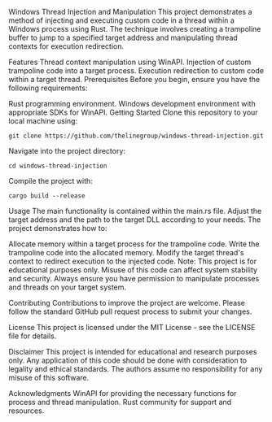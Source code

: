 Windows Thread Injection and Manipulation
This project demonstrates a method of injecting and executing custom code in a thread within a Windows process using Rust. The technique involves creating a trampoline buffer to jump to a specified target address and manipulating thread contexts for execution redirection.

Features
Thread context manipulation using WinAPI.
Injection of custom trampoline code into a target process.
Execution redirection to custom code within a target thread.
Prerequisites
Before you begin, ensure you have the following requirements:

Rust programming environment.
Windows development environment with appropriate SDKs for WinAPI.
Getting Started
Clone this repository to your local machine using:

```
git clone https://github.com/thelinegroup/windows-thread-injection.git
```
Navigate into the project directory:

```
cd windows-thread-injection
```
Compile the project with:
```
cargo build --release
```
Usage
The main functionality is contained within the main.rs file. Adjust the target address and the path to the target DLL according to your needs. The project demonstrates how to:

Allocate memory within a target process for the trampoline code.
Write the trampoline code into the allocated memory.
Modify the target thread's context to redirect execution to the injected code.
Note: This project is for educational purposes only. Misuse of this code can affect system stability and security. Always ensure you have permission to manipulate processes and threads on your target system.

Contributing
Contributions to improve the project are welcome. Please follow the standard GitHub pull request process to submit your changes.

License
This project is licensed under the MIT License - see the LICENSE file for details.

Disclaimer
This project is intended for educational and research purposes only. Any application of this code should be done with consideration to legality and ethical standards. The authors assume no responsibility for any misuse of this software.

Acknowledgments
WinAPI for providing the necessary functions for process and thread manipulation.
Rust community for support and resources.
